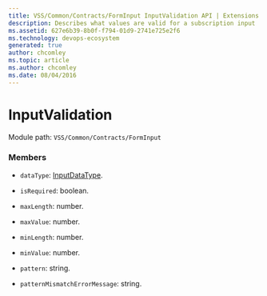 ```yaml
---
title: VSS/Common/Contracts/FormInput InputValidation API | Extensions for Azure DevOps Services
description: Describes what values are valid for a subscription input
ms.assetid: 627e6b39-8b0f-f794-01d9-2741e725e2f6
ms.technology: devops-ecosystem
generated: true
author: chcomley
ms.topic: article
ms.author: chcomley
ms.date: 08/04/2016
---
```


# InputValidation

Module path: `VSS/Common/Contracts/FormInput`


### Members

* `dataType`: [InputDataType](../../../../VSS/Common/Contracts/FormInput/InputDataType.md). 

* `isRequired`: boolean. 

* `maxLength`: number. 

* `maxValue`: number. 

* `minLength`: number. 

* `minValue`: number. 

* `pattern`: string. 

* `patternMismatchErrorMessage`: string. 

